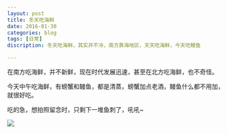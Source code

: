 ```yaml
---
layout: post
title: 冬天吃海鲜
date: 2016-01-30
categories: blog
tags: [日常]
discription: 冬天吃海鲜，其实并不冷，南方靠海地区，天天吃海鲜，今天吃鳗鱼

---
```




在南方吃海鲜，并不新鲜，现在时代发展迅速，甚至在北方吃海鲜，也不奇怪。

今天中午吃海鲜，有螃蟹和鳗鱼，都是清蒸，螃蟹加点老酒，鳗鱼什么都不用加，就很好吃。

吃的急，想拍照留念时，只剩下一堆鱼刺了，吼吼~

![](http://ww1.sinaimg.cn/large/624353fdjw1f12f1onmnoj21kw23u1kx.jpg)
